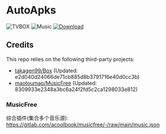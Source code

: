 # AutoApks

![TVBOX](https://shields.io/github/actions/workflow/status/Eleba88/AutoApk/tvbox.yml?branch=main&logo=github&label=TVBOX)
![Music](https://shields.io/github/actions/workflow/status/Eleba88/AutoApk/musicfree.yml?branch=main&logo=github&label=Music)
[![Download](https://img.shields.io/github/v/release/Eleba88/AutoApk?color=orange&logoColor=orange&label=Download&logo=DocuSign)](https://github.com/Eleba88/AutoApk/releases/latest)

## Credits
This repo relies on the following third-party projects:
- [takagen99/Box](https://github.com/takagen99/Box) (Updated: e2d040d24066de71cb885d8b3791716e40d0cc3b)
- [maotoumao/MusicFree](https://github.com/maotoumao/MusicFree) (Updated: 8309933e2348a3bc6a24f2fd5c2ca1298033e812)

### MusicFree
综合插件(集合多个音乐源): https://gitlab.com/acoolbook/musicfree/-/raw/main/music.json